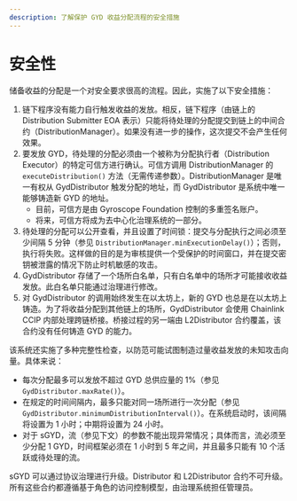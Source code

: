 ```yaml
---
description: 了解保护 GYD 收益分配流程的安全措施
---
```


# 安全性

储备收益的分配是一个对安全要求很高的流程。因此，实施了以下安全措施：

1. 链下程序没有能力自行触发收益的发放。相反，链下程序（由链上的 Distribution Submitter EOA 表示）只能将待处理的分配提交到链上的中间合约（DistributionManager）。如果没有进一步的操作，这次提交不会产生任何效果。
2. 要发放 GYD，待处理的分配必须由一个被称为分配执行者（Distribution Executor）的特定可信方进行确认。可信方调用 DistributionManager 的 `executeDistribution()` 方法（无需传递参数）。DistributionManager 是唯一有权从 GydDistributor 触发分配的地址，而 GydDistributor 是系统中唯一能够铸造新 GYD 的地址。
   * 目前，可信方是由 Gyroscope Foundation 控制的多重签名账户。
   * 将来，可信方将成为去中心化治理系统的一部分。
3. 待处理的分配可以公开查看，并且设置了时间锁：提交与分配执行之间必须至少间隔 5 分钟（参见 `DistributionManager.minExecutionDelay()`）；否则，执行将失败。这样做的目的是为审核提供一个受保护的时间窗口，并在提交密钥被泄露的情况下防止时机敏感的攻击。
4. GydDistributor 存储了一个场所白名单，只有白名单中的场所才可能接收收益发放。此白名单只能通过治理进行修改。
5. 对 GydDistributor 的调用始终发生在以太坊上，新的 GYD 也总是在以太坊上铸造。为了将收益分配到其他链上的场所，GydDistributor 会使用 Chainlink CCIP 内部处理跨链桥接。桥接过程的另一端由 L2Distributor 合约覆盖，该合约没有任何铸造 GYD 的能力。

该系统还实施了多种完整性检查，以防范可能试图制造过量收益发放的未知攻击向量。具体来说：

* 每次分配最多可以发放不超过 GYD 总供应量的 1%（参见 `GydDistributor.maxRate()`）。
* 在规定的时间间隔内，最多只能对同一场所进行一次分配（参见 `GydDistributor.minimumDistributionInterval()`）。在系统启动时，该间隔将设置为 1 小时；中期将设置为 24 小时。
* 对于 sGYD，流（参见下文）的参数不能出现异常情况；具体而言，流必须至少分配 1 GYD，时间框架必须在 1 小时到 5 年之间，并且最多只能有 10 个活跃或待处理的流。

sGYD 可以通过协议治理进行升级。Distributor 和 L2Distributor 合约不可升级。所有这些合约都遵循基于角色的访问控制模型，由治理系统担任管理员。

